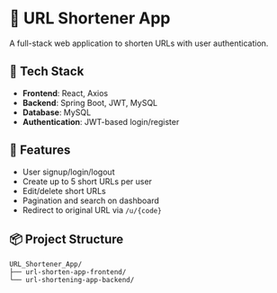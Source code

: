 # 🔗 URL Shortener App

A full-stack web application to shorten URLs with user authentication.

## 🧰 Tech Stack
- **Frontend**: React, Axios
- **Backend**: Spring Boot, JWT, MySQL
- **Database**: MySQL
- **Authentication**: JWT-based login/register

## 🔑 Features
- User signup/login/logout
- Create up to 5 short URLs per user
- Edit/delete short URLs
- Pagination and search on dashboard
- Redirect to original URL via `/u/{code}`

## 📦 Project Structure

```
URL_Shortener_App/
├── url-shorten-app-frontend/
└── url-shortening-app-backend/
```
